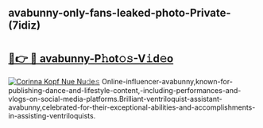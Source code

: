 ## avabunny-only-fans​-leaked-photo​-Private-(7idiz)


# <h2><a href="https://mediaupload.pro?title=avabunny&ref=git">🔗👉 🔴 avabunny-P𝚑ot𝚘𝚜-V𝚒d𝚎o</a></h2>

[![Corinna Kopf Nue Nu𝚍e𝚜](https://i.imgur.com/0qMVB7G.gif)](https://mediaupload.pro?title=avabunny&ref=git)
Online-influencer-avabunny,known-for-publishing-dance-and-lifestyle-content,-including-performances-and-vlogs-on-social-media-platforms.Brilliant-ventriloquist-assistant-avabunny,celebrated-for-their-exceptional-abilities-and-accomplishments-in-assisting-ventriloquists.  